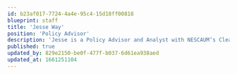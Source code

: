 ```yaml
---
id: b23af017-7724-4a4e-95c4-15d18ff00818
blueprint: staff
title: 'Jesse Way'
position: 'Policy Advisor'
description: 'Jesse is a Policy Advisor and Analyst with NESCAUM’s Clean Transportation Team. Jesse has worked on sustainability, clean energy, and vehicle electrification projects at Cadmus. At the Metropolitan Area Planning Council, Jesse provided technical assistance to metro Boston area municipalities that are developing climate action plans and deploying clean transportation strategies. Jesse holds a Bachelor’s degree in Economics and Environmental Studies from St. Lawrence University and a Master’s in Environmental Economics and Policy from Duke University’s Nicholas School of the Environment.'
published: true
updated_by: 829e2150-be0f-477f-b037-6d61ea938aed
updated_at: 1661251104
---
```

